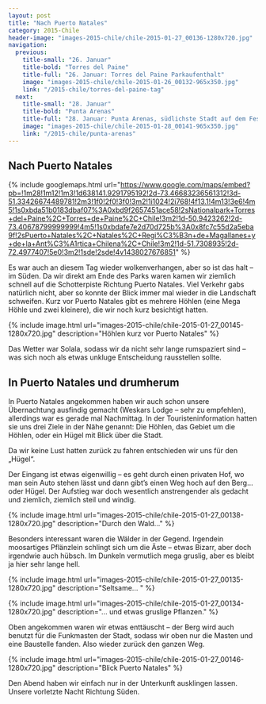 ```yaml
---
layout: post
title: "Nach Puerto Natales"
category: 2015-Chile
header-image: "images-2015-chile/chile-2015-01-27_00136-1280x720.jpg"
navigation:
  previous:
    title-small: "26. Januar"
    title-bold: "Torres del Paine"
    title-full: "26. Januar: Torres del Paine Parkaufenthalt"
    image: "images-2015-chile/chile-2015-01-26_00132-965x350.jpg"
    link: "/2015-chile/torres-del-paine-tag"
  next:
    title-small: "28. Januar"
    title-bold: "Punta Arenas"
    title-full: "28. Januar: Punta Arenas, südlichste Stadt auf dem Festland"
    image: "images-2015-chile/chile-2015-01-28_00141-965x350.jpg"
    link: "/2015-chile/punta-arenas"
---
```

## Nach Puerto Natales

{% include googlemaps.html url="https://www.google.com/maps/embed?pb=!1m28!1m12!1m3!1d638141.9291795192!2d-73.46683236561312!3d-51.33426674489781!2m3!1f0!2f0!3f0!3m2!1i1024!2i768!4f13.1!4m13!3e6!4m5!1s0xbda51b0183dbaf07%3A0xbd9f2657451ace58!2sNationalpark+Torres+del+Paine%2C+Torres+de+Paine%2C+Chile!3m2!1d-50.9423262!2d-73.40678799999999!4m5!1s0xbdafe7e2d70d725b%3A0x8fc7c55d2a5eba9f!2sPuerto+Natales%2C+Natales%2C+Regi%C3%B3n+de+Magallanes+y+de+la+Ant%C3%A1rtica+Chilena%2C+Chile!3m2!1d-51.7308935!2d-72.4977407!5e0!3m2!1sde!2sde!4v1438027676851" %}

Es war auch an diesem Tag wieder wolkenverhangen, aber so ist das halt – im Süden. Da wir direkt am Ende des Parks waren kamen wir ziemlich schnell auf die Schotterpiste Richtung Puerto Natales. Viel Verkehr gabs natürlich nicht, aber so konnte der Blick immer mal wieder in die Landschaft schweifen. Kurz vor Puerto Natales gibt es mehrere Höhlen (eine Mega Höhle und zwei kleinere), die wir noch kurz besichtigt hatten.

{% include image.html url="images-2015-chile/chile-2015-01-27_00145-1280x720.jpg" description="Höhlen kurz vor Puerto Natales" %}

Das Wetter war Solala, sodass wir da nicht sehr lange rumspaziert sind – was sich noch als etwas unkluge Entscheidung rausstellen sollte.

## In Puerto Natales und drumherum

In Puerto Natales angekommen haben wir auch schon unsere Übernachtung ausfindig gemacht (Weskars Lodge – sehr zu empfehlen), allerdings war es gerade mal Nachmittag. In der Touristeninformation hatten sie uns drei Ziele in der Nähe genannt: Die Höhlen, das Gebiet um die Höhlen, oder ein Hügel mit Blick über die Stadt.

Da wir keine Lust hatten zurück zu fahren entschieden wir uns für den „Hügel“.

Der Eingang ist etwas eigenwillig – es geht durch einen privaten Hof, wo man sein Auto stehen lässt und dann gibt’s einen Weg hoch auf den Berg… oder Hügel. Der Aufstieg war doch wesentlich anstrengender als gedacht und ziemlich, ziemlich steil und windig.

{% include image.html url="images-2015-chile/chile-2015-01-27_00138-1280x720.jpg" description="Durch den Wald..." %}

Besonders interessant waren die Wälder in der Gegend. Irgendein moosartiges Pflänzlein schlingt sich um die Äste – etwas Bizarr, aber doch irgendwie auch hübsch. Im Dunkeln vermutlich mega gruslig, aber es bleibt ja hier sehr lange hell.

{% include image.html url="images-2015-chile/chile-2015-01-27_00135-1280x720.jpg" description="Seltsame... " %}

{% include image.html url="images-2015-chile/chile-2015-01-27_00134-1280x720.jpg" description="... und etwas gruslige Pflanzen." %}

Oben angekommen waren wir etwas enttäuscht – der Berg wird auch benutzt für die Funkmasten der Stadt, sodass wir oben nur die Masten und eine Baustelle fanden. Also wieder zurück den ganzen Weg.

{% include image.html url="images-2015-chile/chile-2015-01-27_00146-1280x720.jpg" description="Blick Puerto Natales" %}

Den Abend haben wir einfach nur in der Unterkunft ausklingen lassen. Unsere vorletzte Nacht Richtung Süden.
